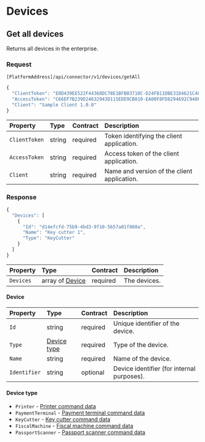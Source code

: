 <!-- AUTOMATICALLY GENERATED, DO NOT MODIFY -->
# Devices

## Get all devices

Returns all devices in the enterprise.

### Request

`[PlatformAddress]/api/connector/v1/devices/getAll`

```javascript
{
  "ClientToken": "E0D439EE522F44368DC78E1BFB03710C-D24FB11DBE31D4621C4817E028D9E1D",
  "AccessToken": "C66EF7B239D24632943D115EDE9CB810-EA00F8FD8294692C940F6B5A8F9453D",
  "Client": "Sample Client 1.0.0"
}
```

| Property | Type | Contract | Description |
| :-- | :-- | :-- | :-- |
| `ClientToken` | string | required | Token identifying the client application. |
| `AccessToken` | string | required | Access token of the client application. |
| `Client` | string | required | Name and version of the client application. |

### Response

```javascript
{
  "Devices": [
    {
      "Id": "d14efcfd-75b9-4bd3-9f10-5657a01f860a",
      "Name": "Key cutter 1",
      "Type": "KeyCutter"
    }
  ]
}
```

| Property | Type | Contract | Description |
| :-- | :-- | :-- | :-- |
| `Devices` | array of [Device](#device) | required | The devices. |

#### Device

| Property | Type | Contract | Description |
| :-- | :-- | :-- | :-- |
| `Id` | string | required | Unique identifier of the device. |
| `Type` | [Device type](#device-type) | required | Type of the device. |
| `Name` | string | required | Name of the device. |
| `Identifier` | string | optional | Device identifier (for internal purposes). |

#### Device type

* `Printer` - [Printer command data](commands.md#printer-command-data)
* `PaymentTerminal` - [Payment terminal command data](commands.md#payment-terminal-command-data)
* `KeyCutter` - [Key cutter command data](commands.md#key-cutter-command-data)
* `FiscalMachine` - [Fiscal machine command data](commands.md#fiscal-machine-command-data)
* `PassportScanner` - [Passport scanner command data](commands.md#passport-scanner-command-data)
